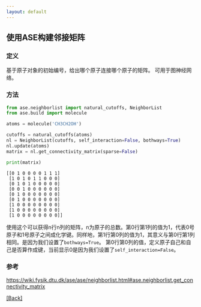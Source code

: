 ```yaml
---
layout: default
---
```


## 使用ASE构建邻接矩阵

### 定义
基于原子对象的初始编号，给出哪个原子连接哪个原子的矩阵。
可用于图神经网络。

### 方法
```python
from ase.neighborlist import natural_cutoffs, NeighborList
from ase.build import molecule

atoms = molecule('CH3CH2OH')

cutoffs = natural_cutoffs(atoms)
nl = NeighborList(cutoffs, self_interaction=False, bothways=True)
nl.update(atoms)
matrix = nl.get_connectivity_matrix(sparse=False)

print(matrix)
```

```shell
[[0 1 0 0 0 0 1 1 1]
 [1 0 1 0 1 1 0 0 0]
 [0 1 0 1 0 0 0 0 0]
 [0 0 1 0 0 0 0 0 0]
 [0 1 0 0 0 0 0 0 0]
 [0 1 0 0 0 0 0 0 0]
 [1 0 0 0 0 0 0 0 0]
 [1 0 0 0 0 0 0 0 0]
 [1 0 0 0 0 0 0 0 0]]
```
使用这个可以获得n行n列的矩阵，n为原子的总数。第0行第1列的值为1，代表0号原子和1号原子之间成化学键。同样地，第1行第0列的值为1，其意义与第0行第1列相同。是因为我们设置了`bothways=True`。
第0行第0列的值，定义原子自己和自己是否算作成键，当前显示0是因为我们设置了`self_interaction=False`。

### 参考
<https://wiki.fysik.dtu.dk/ase/ase/neighborlist.html#ase.neighborlist.get_connectivity_matrix>

[[Back]](../)
